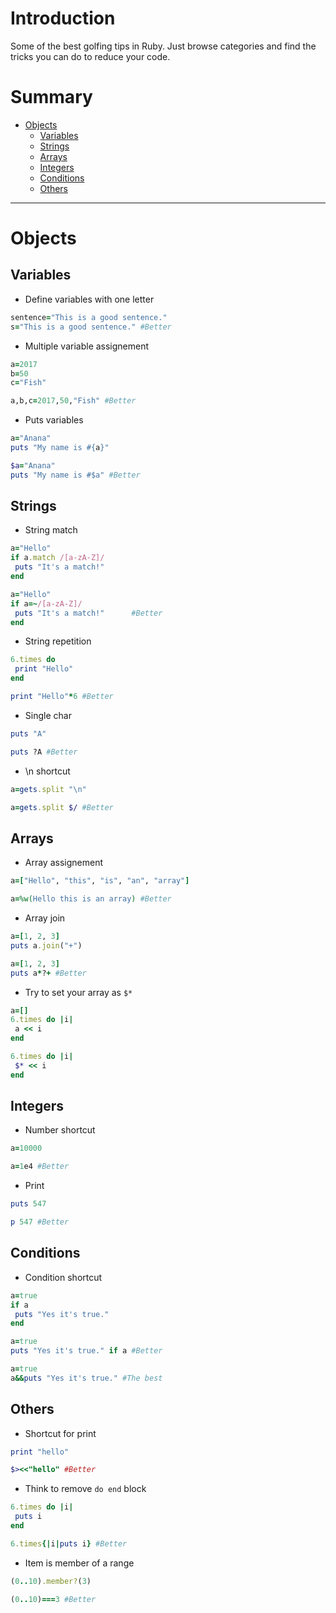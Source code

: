 # Introduction
Some of the best golfing tips in Ruby.
Just browse categories and find the tricks you can do to reduce your code.

# Summary
* [Objects](#objects)
  * [Variables](#variables)
  * [Strings](#strings)
  * [Arrays](#arrays)
  * [Integers](#integers)
  * [Conditions](#conditions)
  * [Others](#others)

----------

# Objects
## Variables
- Define variables with one letter
```ruby
sentence="This is a good sentence."
s="This is a good sentence." #Better
```

- Multiple variable assignement
```ruby
a=2017
b=50         
c="Fish"

a,b,c=2017,50,"Fish" #Better
```

- Puts variables
```ruby
a="Anana"
puts "My name is #{a}"

$a="Anana"
puts "My name is #$a" #Better
```

## Strings
- String match
```ruby
a="Hello"
if a.match /[a-zA-Z]/
 puts "It's a match!"
end

a="Hello"
if a=~/[a-zA-Z]/
 puts "It's a match!"      #Better
end
```

- String repetition
```ruby
6.times do
 print "Hello"
end

print "Hello"*6 #Better
```

- Single char
```ruby
puts "A"

puts ?A #Better
```

- \n shortcut
```ruby
a=gets.split "\n"

a=gets.split $/ #Better
```

## Arrays

- Array assignement
```ruby
a=["Hello", "this", "is", "an", "array"]

a=%w(Hello this is an array) #Better
```

- Array join
```ruby
a=[1, 2, 3]
puts a.join("+")

a=[1, 2, 3]
puts a*?+ #Better
```

- Try to set your array as `$*`
```ruby
a=[]
6.times do |i|
 a << i
end

6.times do |i|
 $* << i
end
```

## Integers

- Number shortcut
```ruby
a=10000

a=1e4 #Better
```

- Print
```ruby
puts 547

p 547 #Better
```

## Conditions

- Condition shortcut
```ruby
a=true
if a
 puts "Yes it's true."
end

a=true
puts "Yes it's true." if a #Better

a=true
a&&puts "Yes it's true." #The best
```

## Others

- Shortcut for print
```ruby
print "hello"

$><<"hello" #Better
```

- Think to remove `do end` block
```ruby
6.times do |i|
 puts i
end

6.times{|i|puts i} #Better
```

- Item is member of a range
```ruby
(0..10).member?(3)

(0..10)===3 #Better
```
